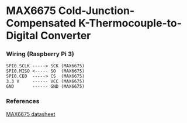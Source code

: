 MAX6675 Cold-Junction-Compensated K-Thermocouple-to-Digital Converter
=====================================================================

### Wiring (Raspberry Pi 3)
```
SPI0.SCLK -----> SCK (MAX6675)
SPI0.MISO <----- SO  (MAX6675)
SPI0.CE0  -----> CS  (MAX6675)
3.3 V     ------ VCC (MAX6675)
GND       ------ GND (MAX6675)
```

### References
[MAX6675 datasheet](https://datasheets.maximintegrated.com/en/ds/MAX6675.pdf)
